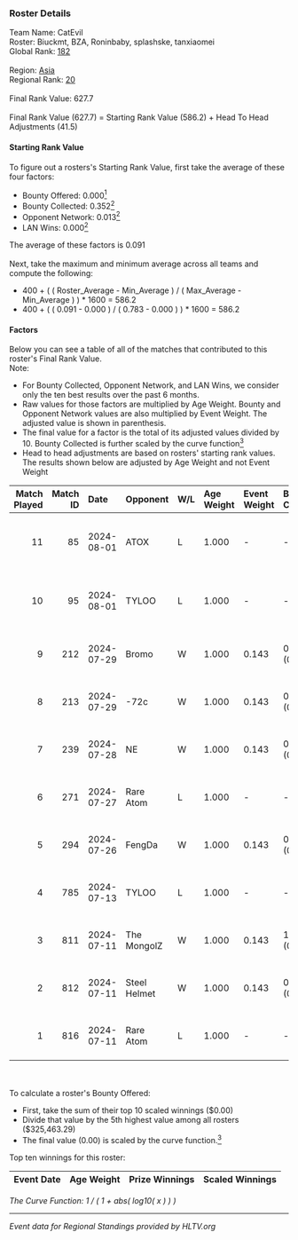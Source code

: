 ### Roster Details<br />
Team Name: CatEvil<br />
Roster: Biuckmt, BZA, Roninbaby, splashske, tanxiaomei<br />
Global Rank: [182](../standings_global.md)<br />
<br />
Region: [Asia]( ../standings_asia.md)<br />
Regional Rank: [20]( ../standings_asia.md)<br />
<br />
Final Rank Value:  627.7<br />
<br />
Final Rank Value (627.7) = Starting Rank Value (586.2) + Head To Head Adjustments (41.5)<br />

#### Starting Rank Value<br />
To figure out a rosters's Starting Rank Value, first take the average of these four factors:<br />
- Bounty Offered: 0.000[<sup>1</sup>](#table2)
- Bounty Collected: 0.352[<sup>2</sup>](#table1)
- Opponent Network: 0.013[<sup>2</sup>](#table1)
- LAN Wins: 0.000[<sup>2</sup>](#table1)

The average of these factors is 0.091<br />
<br />
Next, take the maximum and minimum average across all teams and compute the following:<br />
- 400 + ( ( Roster_Average - Min_Average ) / ( Max_Average - Min_Average ) ) * 1600 = 586.2
- 400 + ( ( 0.091 - 0.000 ) / ( 0.783 - 0.000 ) ) * 1600 = 586.2


#### Factors<br />
Below you can see a table of all of the matches that contributed to this roster's Final Rank Value.<br />
Note:<br />

- For Bounty Collected, Opponent Network, and LAN Wins, we consider only the ten best results over the past 6 months.
- Raw values for those factors are multiplied by Age Weight. Bounty and Opponent Network values are also multiplied by Event Weight. The adjusted value is shown in parenthesis.
- The final value for a factor is the total of its adjusted values divided by 10. Bounty Collected is further scaled by the curve function[<sup>3</sup>](#curveFunction)
- Head to head adjustments are based on rosters' starting rank values. The results shown below are adjusted by Age Weight and not Event Weight
<span id="table1"></span><br />


| Match Played | Match ID | Date       | Opponent     | W/L | Age Weight | Event Weight | Bounty Collected | Opponent Network | LAN Wins  | H2H Adj. | Roster                                         |
| -: | -: | :- | :- | :- | :- | :- | :- | :- | :- | -: | :- |
|           11 |       85 | 2024-08-01 | ATOX         | L   | 1.000      | -            | -                | -                | -         |    -6.45 | Biuckmt, BZA, Roninbaby, splashske, tanxiaomei |
|           10 |       95 | 2024-08-01 | TYLOO        | L   | 1.000      | -            | -                | -                | -         |   -10.80 | Biuckmt, BZA, Roninbaby, splashske, tanxiaomei |
|            9 |      212 | 2024-07-29 | Bromo        | W   | 1.000      | 0.143        | 0.000 (0.000)    | 0.118 (0.017)    | 0 (0.000) |    10.85 | Biuckmt, BZA, lan, Roninbaby, tanxiaomei       |
|            8 |      213 | 2024-07-29 | -72c         | W   | 1.000      | 0.143        | 0.003 (0.000)    | 0.039 (0.006)    | 0 (0.000) |    16.09 | Biuckmt, BZA, lan, Roninbaby, tanxiaomei       |
|            7 |      239 | 2024-07-28 | NE           | W   | 1.000      | 0.143        | 0.000 (0.000)    | 0.000 (0.000)    | 0 (0.000) |     7.05 | Biuckmt, BZA, lan, Roninbaby, tanxiaomei       |
|            6 |      271 | 2024-07-27 | Rare Atom    | L   | 1.000      | -            | -                | -                | -         |    -8.57 | Biuckmt, BZA, lan, Roninbaby, tanxiaomei       |
|            5 |      294 | 2024-07-26 | FengDa       | W   | 1.000      | 0.143        | 0.000 (0.000)    | 0.000 (0.000)    | 0 (0.000) |     7.13 | Biuckmt, BZA, lan, Roninbaby, tanxiaomei       |
|            4 |      785 | 2024-07-13 | TYLOO        | L   | 1.000      | -            | -                | -                | -         |    -9.76 | Biuckmt, BZA, lan, Roninbaby, tanxiaomei       |
|            3 |      811 | 2024-07-11 | The MongolZ  | W   | 1.000      | 0.143        | 1.000 (0.143)    | 0.720 (0.103)    | 0 (0.000) |    31.46 | Biuckmt, BZA, lan, Roninbaby, tanxiaomei       |
|            2 |      812 | 2024-07-11 | Steel Helmet | W   | 1.000      | 0.143        | 0.006 (0.001)    | 0.000 (0.000)    | 0 (0.000) |    14.25 | Biuckmt, BZA, lan, Roninbaby, tanxiaomei       |
|            1 |      816 | 2024-07-11 | Rare Atom    | L   | 1.000      | -            | -                | -                | -         |    -9.75 | Biuckmt, BZA, lan, Roninbaby, tanxiaomei       |

<br />
<span id="table2"></span><br />
To calculate a roster's Bounty Offered:<br />

- First, take the sum of their top 10 scaled winnings ($0.00)
- Divide that value by the 5th highest value among all rosters ($325,463.29)
- The final value (0.00) is scaled by the curve function.[<sup>3</sup>](#curveFunction)

Top ten winnings for this roster:<br />

| Event Date | Age Weight | Prize Winnings | Scaled Winnings |
| :- | -: | :- | :- |


<span id="curveFunction"></span>_The Curve Function: 1 / ( 1 + abs( log10( x ) ) )_<br />

---
_Event data for Regional Standings provided by HLTV.org_<br />
